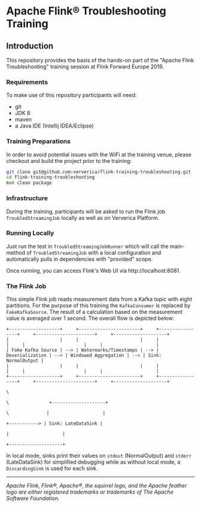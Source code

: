 # Apache Flink® Troubleshooting Training

## Introduction

This repository provides the basis of the hands-on part of the "Apache Flink Troubleshooting" training session at Flink Forward Europe 2019.  

### Requirements

To make use of this repository participants will need:

* git
* JDK 8
* maven
* a Java IDE (Intellij IDEA/Eclipse)

### Training Preparations

In order to avoid potential issues with the WiFi at the training venue, please checkout and build the project prior to the training:

```bash
git clone git@github.com:ververica/flink-training-troubleshooting.git
cd flink-training-troubleshooting
mvn clean package
```

### Infrastructure

During the training, participants will be asked to run the Flink job `TroubledStreamingJob` locally as well as on Ververica Platform.

### Running Locally

Just run the test in `TroubledStreamingJobRunner` which will call the main-method of `TroubledStreamingJob` with a local configuration and automatically pulls in dependencies with "provided" scope.

Once running, you can access Flink's Web UI via http://localhost:8081.

### The Flink Job

This simple Flink job reads measurement data from a Kafka topic with eight partitions. For the purpose of this training the `KafkaConsumer` is replaced by `FakeKafkaSource`. The result of a calculation based on the measurement value is averaged over 1 second. The overall flow is depicted below:

```
+-------------------+     +-----------------------+     +-----------------+     +----------------------+     +--------------------+
|                   |     |                       |     |                 |     |                      |     |                    |
| Fake Kafka Source | --> | Watermarks/Timestamps | --> | Deserialization | --> | Windowed Aggregation | --> | Sink: NormalOutput |
|                   |     |                       |     |                 |     |                      |     |                    |
+-------------------+     +-----------------------+     +-----------------+     +----------------------+     +--------------------+
                                                                                            \
                                                                                             \               +--------------------+
                                                                                              \              |                    |
                                                                                               +-----------> | Sink: LateDataSink |    
                                                                                                             |                    |
                                                                                                             +--------------------+
```

In local mode, sinks print their values on `stdout` (NormalOutput) and `stderr` (LateDataSink) for simplified debugging while as without local mode, a `DiscardingSink` is used for each sink.

----

*Apache Flink, Flink®, Apache®, the squirrel logo, and the Apache feather logo are either registered trademarks or trademarks of The Apache Software Foundation.*
